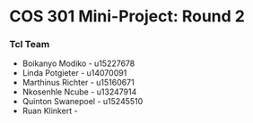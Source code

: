 # COS 301 Mini-Project: Round 2

### Tcl Team
- Boikanyo Modiko - u15227678
- Linda Potgieter - u14070091
- Marthinus Richter - u15160671
- Nkosenhle Ncube - u13247914
- Quinton Swanepoel - u15245510
- Ruan Klinkert - 
